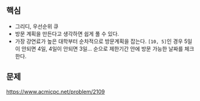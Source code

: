 ## 핵심

- 그리디, 우선순위 큐
- 방문 계획을 만든다고 생각하면 쉽게 풀 수 있다.
- 가장 강연료가 높은 대학부터 순차적으로 방문계획을 잡는다. `[10, 5]`인 경우 5일이 안되면 4일, 4일이 안되면 3일... 순으로 제한기간 안에 방문 가능한 날짜를 체크한다.

## 문제

https://www.acmicpc.net/problem/2109
